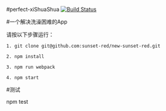 #perfect-xiShuaShua
[![Build Status](https://travis-ci.org/michaelliao/openweixin.svg?branch=master)](https://github.com/xiShuaShua/perfect-xiShuaShua)

#一个解决洗澡困难的App

请按以下步骤运行：

```
1. git clone git@github.com:sunset-red/new-sunset-red.git
```
```
2. npm install
```
```
3. npm run webpack
```
```
4. npm start
```
#测试

npm test
```
```


